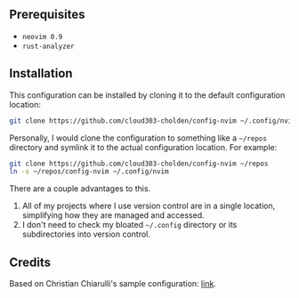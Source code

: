 ## Prerequisites
- `neovim 0.9`
- `rust-analyzer`

## Installation
This configuration can be installed by cloning it to the default configuration location:
```sh
git clone https://github.com/cloud303-cholden/config-nvim ~/.config/nvim
```

Personally, I would clone the configuration to something like a `~/repos` directory and symlink it to the actual configuration location. For example:
```sh
git clone https://github.com/cloud303-cholden/config-nvim ~/repos
ln -s ~/repos/config-nvim ~/.config/nvim
```
There are a couple advantages to this.
1. All of my projects where I use version control are in a single location, simplifying how they are managed and accessed.
2. I don't need to check my bloated `~/.config` directory or its subdirectories into version control.

## Credits
Based on Christian Chiarulli's sample configuration: [link](https://github.com/LunarVim/nvim-basic-ide.git).
